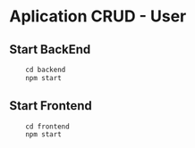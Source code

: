 # Aplication CRUD - User

## Start BackEnd

```Node.js
    cd backend
    npm start
```

## Start Frontend

```Node.js
    cd frontend
    npm start
```
